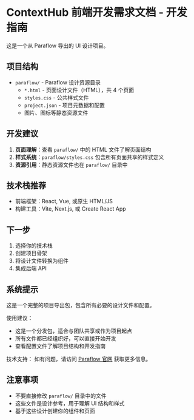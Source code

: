 # ContextHub 前端开发需求文档 - 开发指南

这是一个从 Paraflow 导出的 UI 设计项目。

## 项目结构

- `paraflow/` - Paraflow 设计资源目录
  - `*.html` - 页面设计文件（HTML），共 4 个页面
  - `styles.css` - 公共样式文件
  - `project.json` - 项目元数据和配置
  - 图片、图标等静态资源文件

## 开发建议

1. **页面理解**：查看 `paraflow/` 中的 HTML 文件了解页面结构
2. **样式系统**：`paraflow/styles.css` 包含所有页面共享的样式定义
3. **资源引用**：静态资源文件也在 `paraflow/` 目录中

## 技术栈推荐

- 前端框架：React, Vue, 或原生 HTML/JS
- 构建工具：Vite, Next.js, 或 Create React App

## 下一步

1. 选择你的技术栈
2. 创建项目骨架
3. 将设计文件转换为组件
4. 集成后端 API

## 系统提示

这是一个完整的项目导出包，包含所有必要的设计文件和配置。

使用建议：
- 这是一个分发包，适合与团队共享或作为项目起点
- 所有文件都已经组织好，可以直接开始开发
- 查看配置文件了解项目结构和开发指南

技术支持：
如有问题，请访问 [Paraflow 官网](https://paraflow.com) 获取更多信息。

## 注意事项

- 不要直接修改 `paraflow/` 目录中的文件
- 这些文件是设计参考，用于理解 UI 结构和样式
- 基于这些设计创建你的组件和页面
